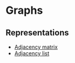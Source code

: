 # Graphs

## Representations

- [Adjacency matrix](./graph-adjacency-matrix.js)
- [Adjacency list](./graph-adjacency-list.js)
